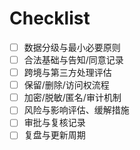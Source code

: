 # Checklist

- [ ] 数据分级与最小必要原则
- [ ] 合法基础与告知/同意记录
- [ ] 跨境与第三方处理评估
- [ ] 保留/删除/访问权流程
- [ ] 加密/脱敏/匿名/审计机制
- [ ] 风险与影响评估、缓解措施
- [ ] 审批与复核记录
- [ ] 复盘与更新周期

